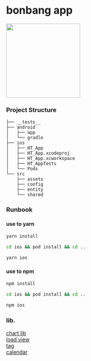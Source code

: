# bonbang app

<img width="200" src="https://user-images.githubusercontent.com/53357210/137144072-652fde37-8bb5-48b3-9b3e-5d4229b5c9ac.png"/>


### Project Structure

```
├── __tests__
├── android
│   ├── app
│   └── gradle
├── ios
│   ├── HT_App
│   ├── HT_App.xcodeproj
│   ├── HT_App.xcworkspace
│   ├── HT_AppTests
│   └── Pods
└── src
    ├── assets
    ├── config
    ├── entity
    └── shared
```

### Runbook


#### use to yarn

```bash
yarn install
```

```bash
cd ios && pod install && cd ..
```

```bash
yarn ios 
```

#### use to npm

```bash
npm install
```

```bash
cd ios && pod install && cd ..
```

```bash
npm ios
```


### lib.

[chart lib](https://formidable.com/open-source/victory/docs) </br>
[load view](https://github.com/mohebifar/react-native-loader) </br>
[tag](https://github.com/rafaelmotta/react-native-tag-select) </br>
[calendar](https://github.com/wix/react-native-calendars) </br>
